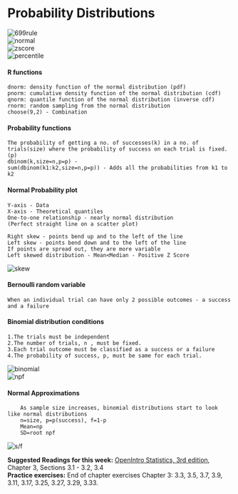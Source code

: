 # Probability Distributions  
  
![699rule](https://github.com/omkar-334/Probability-with-R/assets/40126336/23365dd3-ce1c-4138-8c1b-67cef1bd48c8)  
![normal](https://github.com/omkar-334/Probability-with-R/assets/40126336/9b3d0fdc-90c1-4a23-89df-9d0be10b76c8)  
![zscore](https://github.com/omkar-334/Probability-with-R/assets/40126336/a190b43c-87f4-491e-a0e1-b357cccaa75d)  
![percentile](https://github.com/omkar-334/Probability-with-R/assets/40126336/d59ca6e6-7e4b-464e-a35e-f80fc268177f)  

#### R functions  
	dnorm: density function of the normal distribution (pdf)  
	pnorm: cumulative density function of the normal distribution (cdf)  
	qnorm: quantile function of the normal distribution (inverse cdf)  
	rnorm: random sampling from the normal distribution  
	choose(9,2) - Combination  
  
#### Probability functions  
	The probability of getting a no. of successes(k) in a no. of trials(size) where the probability of success on each trial is fixed.(p)  
	dbinom(k,size=n,p=p) -   
	sum(dbinom(k1:k2,size=n,p=p)) - Adds all the probabilities from k1 to k2  
  
#### Normal Probability plot  
	Y-axis - Data  
	X-axis - Theoretical quantiles  
	One-to-one relationship - nearly normal distribution  
	(Perfect straight line on a scatter plot)  
  
	Right skew - points bend up and to the left of the line  
	Left skew - points bend down and to the left of the line  
	If points are spread out, they are more variable  
	Left skewed distribution - Mean<Median - Positive Z Score  
![skew](https://github.com/omkar-334/Probability-with-R/assets/40126336/d7612c5f-1c34-46fd-8882-477dd35c935c)  

#### Bernoulli random variable  
	When an individual trial can have only 2 possible outcomes - a success and a failure  
  
#### Binomial distribution conditions  
	1.The trials must be independent  
	2.The number of trials, n , must be fixed.  
	3.Each trial outcome must be classified as a success or a failure  
	4.The probability of success, p, must be same for each trial.  
![binomial](https://github.com/omkar-334/Probability-with-R/assets/40126336/4a8962ec-901f-465a-a522-2e0f5a546b80)  
![npf](https://github.com/omkar-334/Probability-with-R/assets/40126336/f0f92750-a695-46eb-9445-c6e528d62fc4)  
  
#### Normal Approximations  
		As sample size increases, binomial distributions start to look like normal distributions  
		n=size, p=p(success), f=1-p  
		Mean=np  
		SD=root npf  
![s/f](https://github.com/omkar-334/Probability-with-R/assets/40126336/7122a09c-25aa-4457-8643-6fde91fa12ba)  

**Suggested Readings for this week:** [OpenIntro Statistics, 3rd edition](https://www.openintro.org/stat/textbook.php?stat_book=os), Chapter 3, Sections 3.1 - 3.2, 3.4  
**Practice exercises:** End of chapter exercises Chapter 3: 3.3, 3.5, 3.7, 3.9, 3.11, 3.17, 3.25, 3.27, 3.29, 3.33.  
